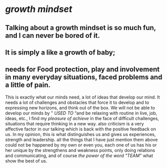 
 # __*growth mindset*__
##  Talking about a growth mindset is so much fun, and I can never be bored of it.
## It is simply a like a growth of baby;  
## needs for Food protection, play and involvement in many everyday situations, faced problems and a little of pain.
 This is exactly what our minds need, a lot of ideas that develop our mind.
 It needs a lot of challenges and obstacles that force it to develop and to expressing new horizons, and think out of the box. We will not be able to develop our minds by "  *USED TO* “and be relaxing with routine in live, job, ideas, etc., 
 I find my *pleasure of achieve* in the face of difficult challenges, situations that require thinking in a new way. also criticism is a very affective factor in our talking  which is back with the positive feedback on us. In my opinion, this is what distinguishes us and gives us experiences, strength and leadership. 
 all the things that I have just mention them above could not be happened by my own or even you, each one of us has his or her unique by the strengthens and weakness points,  only doing relations and communicating, and of course *the power of the word "TEAM”* what show the best of us.

